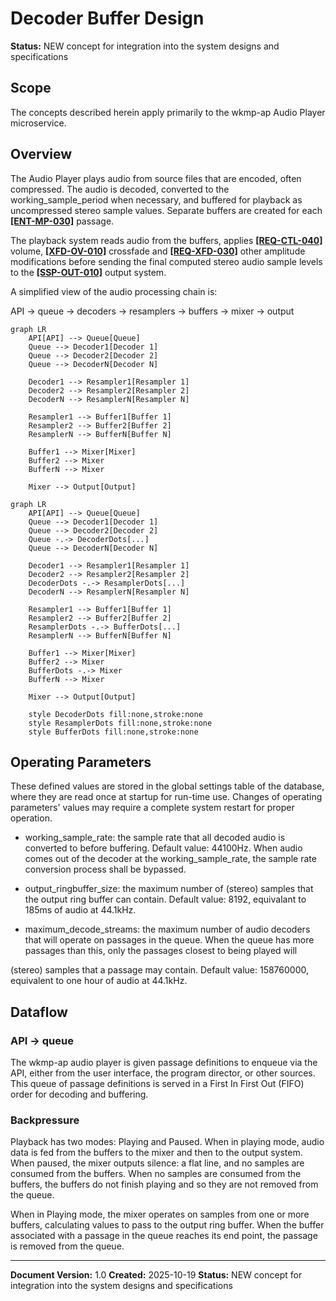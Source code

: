 ﻿# Decoder Buffer Design

**Status:** NEW concept for integration into the system designs and specifications

## Scope

The concepts described herein apply primarily to the wkmp-ap Audio Player microservice.

## Overview

The Audio Player plays audio from source files that are encoded, often compressed.  The audio is decoded, converted to the working_sample_period when necessary, and buffered for playback as uncompressed stereo sample values.  Separate buffers are created for each [**[ENT-MP-030]**](REQ002-entity_definitions.md) passage.

The playback system reads audio from the buffers, applies [**[REQ-CTL-040]**](REQ001-requirements.md) volume, [**[XFD-OV-010]**](SPEC002-crossfade.md) crossfade and [**[REQ-XFD-030]**](REQ001-requirements.md) other amplitude modifications before sending the final computed stereo audio sample levels to the [**[SSP-OUT-010]**](SPEC013-single_stream_playback.md) output system.

A simplified view of the audio processing chain is:

API -> queue -> decoders -> resamplers -> buffers -> mixer -> output

```mermaid
graph LR
    API[API] --> Queue[Queue]
    Queue --> Decoder1[Decoder 1]
    Queue --> Decoder2[Decoder 2]
    Queue --> DecoderN[Decoder N]
    
    Decoder1 --> Resampler1[Resampler 1]
    Decoder2 --> Resampler2[Resampler 2]
    DecoderN --> ResamplerN[Resampler N]
    
    Resampler1 --> Buffer1[Buffer 1]
    Resampler2 --> Buffer2[Buffer 2]
    ResamplerN --> BufferN[Buffer N]
    
    Buffer1 --> Mixer[Mixer]
    Buffer2 --> Mixer
    BufferN --> Mixer
    
    Mixer --> Output[Output]
```

```mermaid
graph LR
    API[API] --> Queue[Queue]
    Queue --> Decoder1[Decoder 1]
    Queue --> Decoder2[Decoder 2]
    Queue -.-> DecoderDots[...]
    Queue --> DecoderN[Decoder N]
    
    Decoder1 --> Resampler1[Resampler 1]
    Decoder2 --> Resampler2[Resampler 2]
    DecoderDots -.-> ResamplerDots[...]
    DecoderN --> ResamplerN[Resampler N]
    
    Resampler1 --> Buffer1[Buffer 1]
    Resampler2 --> Buffer2[Buffer 2]
    ResamplerDots -.-> BufferDots[...]
    ResamplerN --> BufferN[Buffer N]
    
    Buffer1 --> Mixer[Mixer]
    Buffer2 --> Mixer
    BufferDots -.-> Mixer
    BufferN --> Mixer
    
    Mixer --> Output[Output]
    
    style DecoderDots fill:none,stroke:none
    style ResamplerDots fill:none,stroke:none
    style BufferDots fill:none,stroke:none
```

## Operating Parameters

These defined values are stored in the global settings table of the database, where they are read once at startup for run-time use.  Changes of operating parameters' values may require a complete system restart for proper operation.

- working_sample_rate: the sample rate that all decoded audio is converted to before buffering.  Default value: 44100Hz.  When audio comes out of the decoder at the working_sample_rate, the sample rate conversion process shall be bypassed.

- output_ringbuffer_size: the maximum number of (stereo) samples that the output ring buffer can contain. Default value: 8192, equivalant to 185ms of audio at 44.1kHz.

- maximum_decode_streams: the maximum number of audio decoders that will operate on passages in the queue.  When the queue has more passages than this, only the passages closest to being played will  

(stereo) samples that a passage may contain.  Default value: 158760000, equivalent to one hour of audio at 44.1kHz.

## Dataflow

### API -> queue

The wkmp-ap audio player is given passage definitions to enqueue via the API, either from the user interface, the program director, or other sources.  This queue of passage definitions is served in a First In First Out (FIFO) order for decoding and buffering.

### Backpressure

Playback has two modes: Playing and Paused.  When in playing mode, audio data is fed from the buffers to the mixer and then to the output system.  When paused, the mixer outputs silence: a flat line, and no samples are consumed from the buffers. When no samples are consumed from the buffers, the buffers do not finish playing and so they are not removed from the queue.

When in Playing mode, the mixer operates on samples from one or more buffers, calculating values to pass to the output ring buffer.  When the buffer associated with a passage in the queue reaches its end point, the passage is removed from the queue.



----

**Document Version:** 1.0
**Created:** 2025-10-19
**Status:** NEW concept for integration into the system designs and specifications
